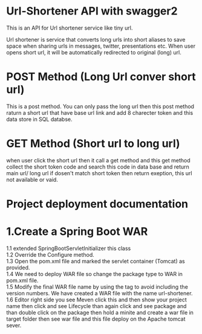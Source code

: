 # Url-Shortener API with swagger2
This is an API for Url shortener service like tiny url. 

Url shortener is service that converts long urls into short aliases to save space when sharing urls in messages, twitter, presentations etc.
When user opens short url, it will be automatically redirected to original (long) url.

# POST Method (Long Url conver short url)
  This is a post method. You can only pass the long url then this post method raturn a short url that have base url link and add 8 charecter token and this data store in SQL databse.
  
  
# GET Method (Short url to long url)
  when user click the short url then it call a get method and this get method collect the short token code and search this code in data base and return main url/ long url if dosen't match short token then return exeption, this url not available or vaid.
  
# Project deployment documentation

# 1.Create a Spring Boot WAR
  1.1 extended SpringBootServletInitializer this class </br>
  1.2 Override the Configure method. </br>
  1.3 Open the pom.xml file and marked the servlet container (Tomcat) as provided. </br>
  1.4 We need to deploy WAR file so change the package type to WAR in pom.xml file. </br>
  1.5 Modify the final WAR file name by using the <finalName> tag to avoid including the version numbers. We have created a WAR file with the name url-shortener. </br>
  1.6 Editor right side you see Meven click this and then show your project name then click and see Lifecycle than again click and see package and than double click on the package then hold a minite and create a war file in target folder then see war file and this file deploy on the Apache tomcat sever. 


  
  
